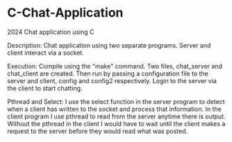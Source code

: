 # C-Chat-Application
2024
Chat application using C

Description:
Chat application using two separate programs. Server and client interact via a socket.

Execution:
Compile using the "make" command. Two files, chat_server and chat_client are created. Then run by passing a configuration file to the server and client, config and config2 respectively. Login to the server via the client to start chatting.

Pthread and Select:
I use the select function in the server program to detect when a client has written to the socket and process that information. In the client program I use pthread to read from the server anytime there is output.
Without the pthread in the client I would have to wait until the client makes a request to the server before they would read what was posted.
